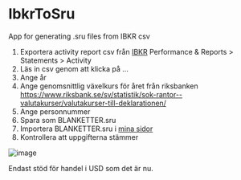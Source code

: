 # IbkrToSru
App for generating .sru files from IBKR csv

1. Exportera activity report csv från [IBKR](https://www.interactivebrokers.co.uk/sso/Login?SERVICE=AM.LOGIN) Performance & Reports > Statements > Activity
2. Läs in csv genom att klicka på ...
3. Ange år
4. Ange genomsnittlig växelkurs för året från riksbanken https://www.riksbank.se/sv/statistik/sok-rantor--valutakurser/valutakurser-till-deklarationen/
5. Ange personnummer
6. Spara som BLANKETTER.sru
7. Importera BLANKETTER.sru i [mina sidor](https://www.skatteverket.se/)
8. Kontrollera att uppgifterna stämmer

![image](https://user-images.githubusercontent.com/1640096/232188438-b461b158-8187-472b-b8f1-462429120f7d.png)

Endast stöd för handel i USD som det är nu.

